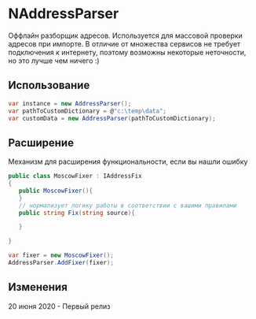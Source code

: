 # NAddressParser

Оффлайн разборщик адресов. Используется для массовой проверки адресов при импорте. 
В отличие от множества сервисов не требует подключения к интернету, поэтому возможны некоторые неточности, но это лучше чем ничего :)


## Использование


```C#
var instance = new AddressParser();
var pathToCustomDictionary = @"c:\temp\data";
var customData = new AddressParser(pathToCustomDictionary);
```

## Расширение
Механизм для расширения функциональности, если вы нашли ошибку 

```C#
public class MoscowFixer : IAddressFix
{
   public MoscowFixer(){
   }
   // нормализует логику работы в соответствии с вашими правилами
   public string Fix(string source){

   }

}

var fixer = new MoscowFixer();
AddressParser.AddFixer(fixer);
```



## Изменения

20  июня 2020 - Первый релиз


